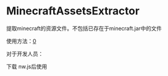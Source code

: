 # MinecraftAssetsExtractor
 提取minecraft的资源文件。不包括已存在于minecraft.jar中的文件

使用方法：[0](？？？)

对于开发人员：

下载 nw.js后使用